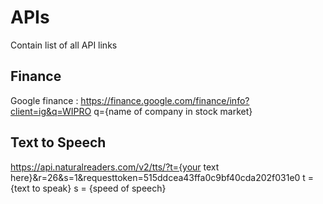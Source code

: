 # APIs
Contain list of all API links

## Finance
  Google finance :
  https://finance.google.com/finance/info?client=ig&q=WIPRO
  q={name of company in stock market}

## Text to Speech
  https://api.naturalreaders.com/v2/tts/?t={your text here}&r=26&s=1&requesttoken=515ddcea43ffa0c9bf40cda202f031e0
  t = {text to speak}
  s = {speed of speech}
